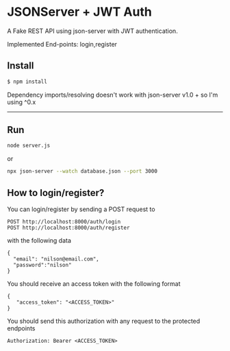 # JSONServer + JWT Auth

A Fake REST API using json-server with JWT authentication.

Implemented End-points: login,register

## Install

```bash
$ npm install
```

Dependency imports/resolving doesn't work with json-server v1.0 +
so I'm using ^0.x

---

## Run

```bash
node server.js
```

or

```bash
npx json-server --watch database.json --port 3000
```

## How to login/register?

You can login/register by sending a POST request to

```
POST http://localhost:8000/auth/login
POST http://localhost:8000/auth/register
```

with the following data

```
{
  "email": "nilson@email.com",
  "password":"nilson"
}
```

You should receive an access token with the following format

```
{
   "access_token": "<ACCESS_TOKEN>"
}
```

You should send this authorization with any request to the protected endpoints

```
Authorization: Bearer <ACCESS_TOKEN>
```

